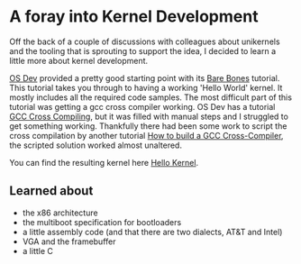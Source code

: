 # A foray into Kernel Development

Off the back of a couple of discussions with colleagues about unikernels and the tooling that is sprouting to support the idea, I decided to learn a little more about kernel development.

[OS Dev](http://wiki.osdev.org/) provided a pretty good starting point with its [Bare Bones](http://wiki.osdev.org/Bare_Bones) tutorial. This tutorial takes you through to having a working 'Hello World' kernel. It mostly includes all the required code samples. The most difficult part of this tutorial was getting a gcc cross compiler working. OS Dev has a tutorial [GCC Cross Compiling](http://wiki.osdev.org/GCC_Cross-Compiler), but it was filled with manual steps and I struggled to get something working. Thankfully there had been some work to script the cross compilation by another tutorial [How to build a GCC Cross-Compiler](http://preshing.com/20141119/how-to-build-a-gcc-cross-compiler), the scripted solution worked almost unaltered.

You can find the resulting kernel here [Hello Kernel](http://github.com/akiellor/hello-kernel).

## Learned about

* the x86 architecture
* the multiboot specification for bootloaders
* a little assembly code (and that there are two dialects, AT&T and Intel)
* VGA and the framebuffer
* a little C
